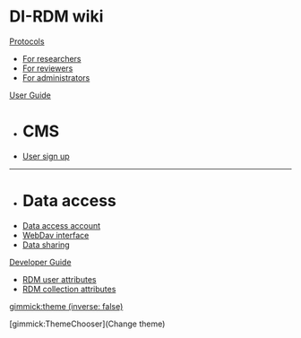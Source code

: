 # DI-RDM wiki

[Protocols]()

  * [For researchers](protocols/researcher.md) 
  * [For reviewers](protocols/reviewer.md) 
  * [For administrators](protocols/administrator.md) 

[User Guide]()

  * # CMS 
  * [User sign up](guides/user_signup.md)
  - - - -
  * # Data access 
  * [Data access account](guides/data_access_account.md)
  * [WebDav interface](guides/webdav.md)
  * [Data sharing](guides/sharing.md)
 
[Developer Guide]()

  * [RDM user attributes](development/user_attributes.md)
  * [RDM collection attributes](development/collection_attributes.md)
  

[gimmick:theme (inverse: false)](simplex)

[gimmick:ThemeChooser](Change theme)

